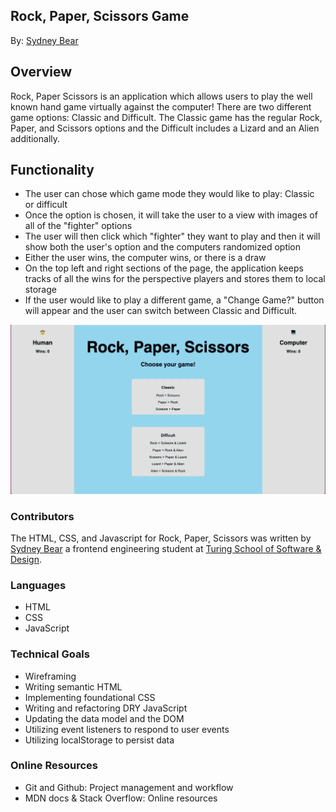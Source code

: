 ## Rock, Paper, Scissors Game
By: [Sydney Bear](https://github.com/sydnerd)

## Overview
Rock, Paper Scissors is an application which allows users to play the well known hand game virtually against the computer! There are two different game options: Classic and Difficult. The Classic game has the regular Rock, Paper, and Scissors options and the Difficult includes a Lizard and an Alien additionally.  

## Functionality
* The user can chose which game mode they would like to play: Classic or difficult
* Once the option is chosen, it will take the user to a view with images of all of the "fighter" options
* The user will then click which "fighter" they want to play and then it will show both the user's option and the computers randomized option
* Either the user wins, the computer wins, or there is a draw
* On the top left and right sections of the page, the application keeps tracks of all the wins for the perspective players and stores them to local storage
* If the user would like to play a different game, a "Change Game?" button will appear and the user can switch between Classic and Difficult.

![](assets/RPS2.gif)

### Contributors
The HTML, CSS, and Javascript for Rock, Paper, Scissors was written by [Sydney Bear](https://github.com/sydnerd) a frontend engineering student at [Turing School of Software & Design](https://turing.edu/).

### Languages
* HTML
* CSS
* JavaScript

### Technical Goals
* Wireframing
* Writing semantic HTML
* Implementing foundational CSS
* Writing and refactoring DRY JavaScript
* Updating the data model and the DOM
* Utilizing event listeners to respond to user events
* Utilizing localStorage to persist data

### Online Resources
* Git and Github: Project management and workflow
* MDN docs & Stack Overflow: Online resources
